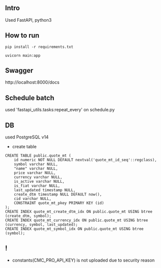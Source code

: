 
## Intro
Used FastAPI, python3


## How to run
```
pip install -r requirements.txt

uvicorn main:app
```


## Swagger
http://localhost:8000/docs


## Schedule batch
used 'fastapi_utils.tasks:repeat_every' on schedule.py


## DB

used PostgreSQL v14

- create table

```postgresql
CREATE TABLE public.quote_mt (
	id numeric NOT NULL DEFAULT nextval('quote_mt_id_seq'::regclass),
	symbol varchar NULL,
	"name" varchar NULL,
	price varchar NULL,
	currency varchar NULL,
	is_active varchar NULL,
	is_fiat varchar NULL,
	last_updated timestamp NULL,
	create_dtm timestamp NULL DEFAULT now(),
	cid varchar NULL,
	CONSTRAINT quote_mt_pkey PRIMARY KEY (id)
);
CREATE INDEX quote_mt_create_dtm_idx ON public.quote_mt USING btree (create_dtm, symbol);
CREATE INDEX quote_mt_currency_idx ON public.quote_mt USING btree (currency, symbol, last_updated);
CREATE INDEX quote_mt_symbol_idx ON public.quote_mt USING btree (symbol);

```

## !
- constants(CMC_PRO_API_KEY) is not uploaded due to security reason
